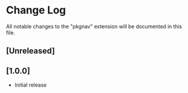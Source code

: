# Change Log

All notable changes to the "pkgnav" extension will be documented in this file.

## [Unreleased]

## [1.0.0]
- Initial release